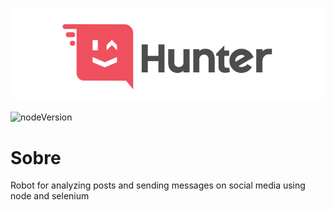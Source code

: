 ![hunterlogo](hunter.png)

![nodeVersion](https://img.shields.io/static/v1?label=node&message=%3E%3D%20v12.16.1&color=success&logo=node.js&logoColor=white)

# Sobre
Robot for analyzing posts and sending messages on social media using node and selenium
